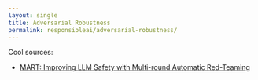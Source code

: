```yaml
---
layout: single
title: Adversarial Robustness
permalink: responsibleai/adversarial-robustness/
---
```


Cool sources:
- [MART: Improving LLM Safety with Multi-round
Automatic Red-Teaming](https://arxiv.org/abs/2311.07689)
